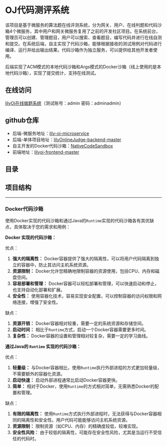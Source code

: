 # OJ代码测评系统

该项目是基于微服务的算法题在线评测系统，分为网关、用户、在线判题和代码沙箱4个微服务，其中用户和网关微服务复用了之前的开发社区项目。在系统前台，管理员可以创建、管理题目，用户可以搜索、查看题目，编写代码并进行在线自测和提交。在系统后端，自主实现了代码沙箱，能够根据接收的测试用例对代码进行编译、运行并给出输出结果。代码沙箱作为独立服务，可以提供给其他开发者使用。

后端实现了ACM模式的本地代码沙箱和Args模式的Docker沙箱（线上使用的是本地代码沙箱），实现了提交统计，支持在线测试。

## 在线访问
[lilyOj在线做题系统](http://43.139.241.66:8101)（测试账号：admin 密码：adminadmin）

## github仓库

- 后端-微服务地址：[lily-oj-microservice](https://github.com/lilyWhenVia/lily-OnlineJudge/tree/master/lily-oj-microservice)
- 后端-单体项目地址：[lilyOnlineJudge-backend-master](https://github.com/lilyWhenVia/lily-OnlineJudge/tree/master/lilyOnlineJudge-backend-master)
- 自主开发的Docker代码沙箱：[NativeCodeSandbox](https://github.com/lilyWhenVia/lily-OnlineJudge/tree/master/NativeCodeSandbox)
- 前端地址：[lilyoj-frontend-master](https://github.com/lilyWhenVia/lily-OnlineJudge/tree/master/lilyoj-frontend-master)

## 目录

## 项目结构



---

### Docker代码沙箱

使用Docker实现的代码沙箱和通过Java的`Runtime`实现的代码沙箱各有其优缺点，具体取决于您的需求和用例：

**Docker 实现的代码沙箱：**

优点：

1. **强大的隔离性：** Docker容器提供了强大的隔离性，可以将用户代码隔离到独立的容器中，防止其访问主机系统资源。
2. **资源限制：** Docker允许您精确地限制容器的资源使用，包括CPU、内存和磁盘空间。
3. **容易部署和管理：** Docker容器可以轻松部署和管理，可以快速启动和停止，也支持自动化部署和扩展。
4. **安全性：** 使用容器化技术，容易实现安全配置，可以控制容器的访问权限和网络连接，增强了安全性。

缺点：

1. **资源开销：** Docker容器相对较重，需要一定的系统资源和存储空间。
2. **启动时间：** 相比于`Runtime`方式，启动一个Docker容器需要更多时间。
3. **复杂性：** Docker容器的设置和管理相对较复杂，需要一定的学习曲线。

**通过Java的 `Runtime` 实现的代码沙箱：**

优点：

1. **轻量级：** 与Docker容器相比，使用`Runtime`执行外部进程的方式更加轻量级，不需要额外的容器化资源。
2. **启动快速：** 启动外部进程通常比启动Docker容器更快。
3. **简单：** 相对于Docker，使用`Runtime`的方式相对简单，无需熟悉Docker的配置和管理。

缺点：

1. **有限的隔离性：** 使用`Runtime`方式执行外部进程时，无法获得与Docker容器相同的隔离性和安全性。用户代码可能能够访问主机系统资源。
2. **资源限制：** 限制资源（如CPU、内存）的精确度较低，较难实现。
3. **安全性风险：** 由于较低的隔离性，可能存在安全性风险，尤其是当运行不受信任的代码时。

